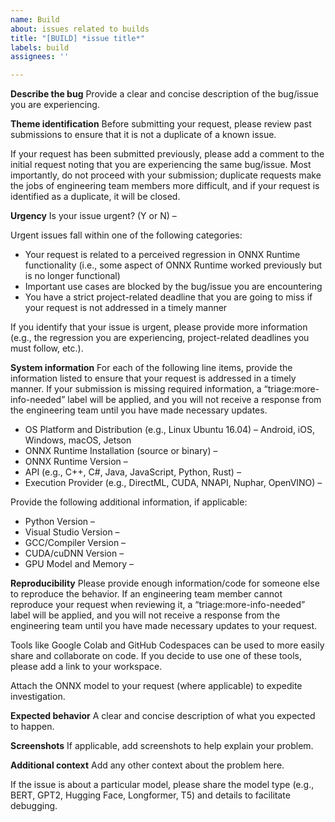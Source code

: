```yaml
---
name: Build
about: issues related to builds
title: "[BUILD] *issue title*"
labels: build
assignees: ''

---
```


**Describe the bug**
Provide a clear and concise description of the bug/issue you are experiencing.

**Theme identification**
Before submitting your request, please review past submissions to ensure that it is not a duplicate of a known issue.

If your request has been submitted previously, please add a comment to the initial request noting that you are experiencing the same bug/issue. Most importantly, do not proceed with your submission; duplicate requests make the jobs of engineering team members more difficult, and if your request is identified as a duplicate, it will be closed.

**Urgency**
Is your issue urgent? (Y or N) – 

Urgent issues fall within one of the following categories:
- Your request is related to a perceived regression in ONNX Runtime functionality (i.e., some aspect of ONNX Runtime worked previously but is no longer functional)
- Important use cases are blocked by the bug/issue you are encountering
- You have a strict project-related deadline that you are going to miss if your request is not addressed in a timely manner

If you identify that your issue is urgent, please provide more information (e.g., the regression you are experiencing, project-related deadlines you must follow, etc.).

**System information**
For each of the following line items, provide the information listed to ensure that your request is addressed in a timely manner. If your submission is missing required information, a “triage:more-info-needed” label will be applied, and you will not receive a response from the engineering team until you have made necessary updates.

- OS Platform and Distribution (e.g., Linux Ubuntu 16.04) – Android, iOS, Windows, macOS, Jetson
- ONNX Runtime Installation (source or binary) – 
- ONNX Runtime Version – 
- API (e.g., C++, C#, Java, JavaScript, Python, Rust) – 
- Execution Provider (e.g., DirectML, CUDA, NNAPI, Nuphar, OpenVINO) – 

Provide the following additional information, if applicable:
- Python Version – 
- Visual Studio Version – 
- GCC/Compiler Version – 
- CUDA/cuDNN Version – 
- GPU Model and Memory – 

**Reproducibility**
Please provide enough information/code for someone else to reproduce the behavior. If an engineering team member cannot reproduce your request when reviewing it, a “triage:more-info-needed” label will be applied, and you will not receive a response from the engineering team until you have made necessary updates to your request.

Tools like Google Colab and GitHub Codespaces can be used to more easily share and collaborate on code. If you decide to use one of these tools, please add a link to your workspace.

Attach the ONNX model to your request (where applicable) to expedite investigation.

**Expected behavior**
A clear and concise description of what you expected to happen.

**Screenshots**
If applicable, add screenshots to help explain your problem.

**Additional context**
Add any other context about the problem here.

If the issue is about a particular model, please share the model type (e.g., BERT, GPT2, Hugging Face, Longformer, T5) and details to facilitate debugging.
